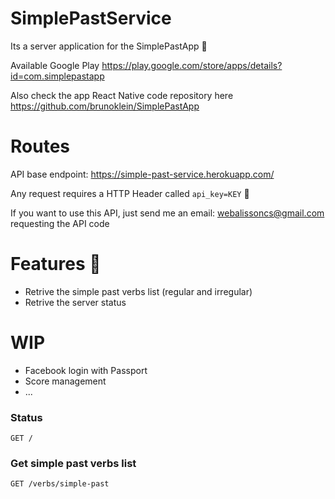 # SimplePastService
Its a server application for the SimplePastApp :see_no_evil:

Available Google Play
https://play.google.com/store/apps/details?id=com.simplepastapp

Also check the app React Native code repository here
https://github.com/brunoklein/SimplePastApp

# Routes

API base endpoint: https://simple-past-service.herokuapp.com/

Any request requires a HTTP Header called `api_key=KEY` :rotating_light:

If you want to use this API, just send me an email: webalissoncs@gmail.com
requesting the API code

# Features :green_heart:
- Retrive the simple past verbs list (regular and irregular)
- Retrive the server status

# WIP
- Facebook login with Passport
- Score management
- ...

### Status 
```
GET /
```

### Get simple past verbs list

```
GET /verbs/simple-past
```
